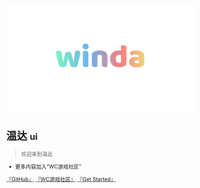 <!-- _coverpage.md -->

![logo](_media/winda.png)

# 温达 <small>ui</small>

> 欢迎来到温达

- 更多内容加入“WC游戏社区”

[『GitHub』](https://github.com/usiege/winda)
[『WC游戏社区』](https://kook.top/EGosAW)
[『Get Started』](#docsify)


<!-- 背景图片 -->

<!-- ![](_media/wind.png) -->

<!-- 背景色 -->

<!-- ![color](#f0f0f0) -->